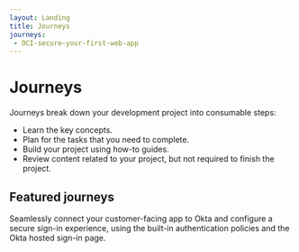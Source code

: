 ```yaml
---
layout: Landing
title: Journeys
journeys:
 - OCI-secure-your-first-web-app
---
```


# Journeys

Journeys break down your development project into consumable steps:

* Learn the key concepts.
* Plan for the tasks that you need to complete.
* Build your project using how-to guides.
* Review content related to your project, but not required to finish the project.

## Featured journeys

<Cards>
  <Card href="/docs/journeys/OCI-secure-your-first-web-app/" cardTitle="Secure your first web app">Seamlessly connect your customer-facing app to Okta and configure a secure sign-in experience, using the built-in authentication policies and the Okta hosted sign-in page.</Card>
</Cards>
